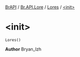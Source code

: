 [BrAPI](../../index.md) / [Br.API.Lore](../index.md) / [Lores](index.md) / [&lt;init&gt;](./-init-.md)

# &lt;init&gt;

`Lores()`

**Author**
Bryan_lzh

